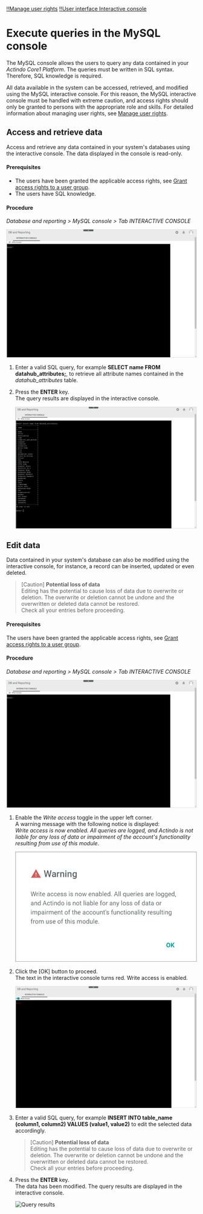 [!!Manage user rights](../Integration/05_ManageUserRights.md)
[!!User interface Interactive console](../UserInterface/04a_InteractiveConsole.md)

# Execute queries in the MySQL console

The MySQL console allows the users to query any data contained in your *Actindo Core1 Platform*. The queries must be written in SQL syntax. Therefore, SQL knowledge is required.  

All data available in the system can be accessed, retrieved, and modified using the MySQL interactive console. For this reason, the MySQL interactive console must be handled with extreme caution, and access rights should only be granted to persons with the appropriate role and skills. For detailed information about managing user rights, see [Manage user rights](../Integration/05_ManageUserRights.md).

[comment]: <> (Julian: Wollen wir hier den Inhalt irgendwie als Expertenwissen markieren oder erweitern, wie besprochen?)



## Access and retrieve data

Access and retrieve any data contained in your system's databases using the interactive console. The data displayed in the console is read-only.

#### Prerequisites

- The users have been granted the applicable access rights, see [Grant access rights to a user group](../Integration/05_ManageUserRights.md#grant-access-rights-to-a-user-group).
-  The users have SQL knowledge. 

#### Procedure

*Database and reporting > MySQL console > Tab INTERACTIVE CONSOLE*

![Interactive console](../../Assets/Screenshots/DatabaseAndReporting/MySQLConsole/InteractiveConsole.png "[Interactive console]")

1. Enter a valid SQL query, for example **SELECT name FROM datahub_attributes;**, to retrieve all attribute names contained in the *datahub_attributes* table. 
      
2. Press the **ENTER** key.  
    The query results are displayed in the interactive console.    

    ![Query results](../../Assets/Screenshots/DatabaseAndReporting/MySQLConsole/QueryResultsReadOnly.png "[Query results]")



## Edit data

Data contained in your system's database can also be modified using the interactive console, for instance, a record can be inserted, updated or even deleted.

> [Caution] **Potential loss of data**   
  Editing has the potential to cause loss of data due to overwrite or deletion. The overwrite or deletion cannot be undone and the overwritten or deleted data cannot be restored.    
  Check all your entries before proceeding. 

#### Prerequisites

The users have been granted the applicable access rights, see [Grant access rights to a user group](../Integration/05_ManageUserRights.md#grant-access-rights-to-a-user-group).

#### Procedure

*Database and reporting > MySQL console > Tab INTERACTIVE CONSOLE*

![Interactive console](../../Assets/Screenshots/DatabaseAndReporting/MySQLConsole/InteractiveConsole.png "[Interactive console]")

1. Enable the *Write access* toggle in the upper left corner.  
    A warning message with the following notice is displayed:   
    *Write access is now enabled. All queries are logged, and Actindo is not liable for any loss of data or impairment of the account's functionality resulting from use of this module*. 

    ![Warning write access](../../Assets/Screenshots/DatabaseAndReporting/MySQLConsole/Warning.png "[Warning write access]")

2. Click the [OK] button to proceed.   
    The text in the interactive console turns red. Write access is enabled. 

    ![Interactive console with write access](../../Assets/Screenshots/DatabaseAndReporting/MySQLConsole/InteractiveConsoleWriteAccess.png "[Interactive console with write access]")

3. Enter a valid SQL query, for example **INSERT INTO table_name (column1, column2) VALUES (value1, value2)** to edit the selected data accordingly. 

    > [Caution] **Potential loss of data**   
    Editing has the potential to cause loss of data due to overwrite or deletion. The overwrite or deletion cannot be undone and the overwritten or deleted data cannot be restored.    
    Check all your entries before proceeding. 

4. Press the **ENTER** key.  
    The data has been modified. The query results are displayed in the interactive console.   

    ![Query results](../../Assets/Screenshots/DatabaseAndReporting/MySQLConsole/QueryResults.png "[Query results]")

[comment]: <> (Julian: Bitte, sinnvoller Query für Schritt 3 vorschlagen und evtl. Screenshot with write access ziehen lassen?)


